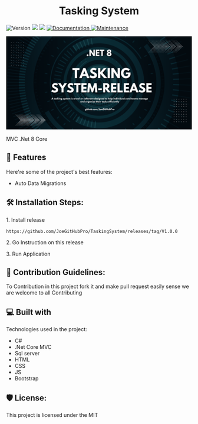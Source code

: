 <h1 align="center" id="title">Tasking System</h1>
<p>
  <img alt="Version" src="https://img.shields.io/badge/version-1.0.0-blue.svg?cacheSeconds=2592000" />
  <img src="https://img.shields.io/badge/SQL%20Server-2019-yellow" />
  <img src="https://img.shields.io/badge/ASP.NetCore-8.0-%23790c91" />
  <a href="#" target="_blank">
    <img alt="Documentation" src="https://img.shields.io/badge/documentation-yes-brightgreen.svg" />
  </a>
  <a href="https://github.com/kefranabg/readme-md-generator/graphs/commit-activity" target="_blank">
    <img alt="Maintenance" src="https://img.shields.io/badge/Maintained%3F-yes-green.svg" />
  </a>
</p>
<p align="center"><img src="https://github.com/JoeGitHubPro/TaskingSystem/blob/master/TaskingSystem/wwwroot/images/Tasking-Production.png" alt="project-image"></p>

<p id="description">MVC .Net 8 Core </p>

  
  
<h2>🧐 Features</h2>

Here're some of the project's best features:

*   Auto Data Migrations

<h2>🛠️ Installation Steps:</h2>

<p>1. Install release</p>

```
https://github.com/JoeGitHubPro/TaskingSystem/releases/tag/V1.0.0
```

<p>2. Go Instruction on this release</p>

<p>3. Run Application</p>

<h2>🍰 Contribution Guidelines:</h2>

To Contribution in this project fork it and make pull request easily sense we are welcome to all Contributing

  
  
<h2>💻 Built with</h2>

Technologies used in the project:

*   C#
*   .Net Core MVC
*   Sql server
*   HTML
*   CSS
*   JS
*   Bootstrap

<h2>🛡️ License:</h2>

This project is licensed under the MIT
